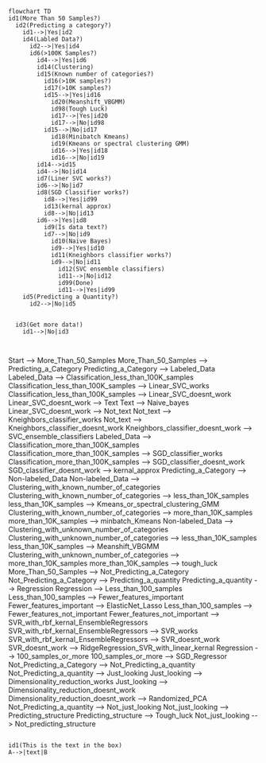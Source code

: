 ```mermaid
flowchart TD
id1(More Than 50 Samples?)
  id2(Predicting a category?)
    id1-->|Yes|id2
    id4(Labled Data?)
      id2-->|Yes|id4
      id6(>100K Samples?)
        id4-->|Yes|id6
        id14(Clustering)
        id15(Known number of categories?)
          id16(>10K samples?)
          id17(>10K samples?)
          id15-->|Yes|id16
            id20(Meanshift_VBGMM)
            id98(Tough Luck)
            id17-->|Yes|id20
            id17-->|No|id98
          id15-->|No|id17
            id18(Minibatch Kmeans)
            id19(Kmeans or spectral clustering GMM)
            id16-->|Yes|id18
            id16-->|No|id19
        id14-->id15
        id4-->|No|id14
        id7(Liner SVC works?)
        id6-->|No|id7
        id8(SGD Classifier works?)
          id8-->|Yes|id99
          id13(kernal approx)
          id8-->|No|id13
        id6-->|Yes|id8
          id9(Is data text?)
          id7-->|No|id9
            id10(Naive Bayes)
            id9-->|Yes|id10
            id11(Kneighbors classifier works?)
            id9-->|No|id11
              id12(SVC ensemble classifiers)
              id11-->|No|id12
              id99(Done)
              id11-->|Yes|id99
    id5(Predicting a Quantity?)
      id2-->|No|id5


  id3(Get more data!)
    id1-->|No|id3
  
  
```

Start --> More_Than_50_Samples
  More_Than_50_Samples --> Predicting_a_Category
    Predicting_a_Category --> Labeled_Data
      Labeled_Data --> Classification_less_than_100K_samples
        Classification_less_than_100K_samples --> Linear_SVC_works
        Classification_less_than_100K_samples --> Linear_SVC_doesnt_work
          Linear_SVC_doesnt_work --> Text
            Text --> Naive_bayes
          Linear_SVC_doesnt_work --> Not_text
            Not_text --> Kneighbors_classifier_works
            Not_text --> Kneighbors_classifier_doesnt_work
              Kneighbors_classifier_doesnt_work --> SVC_ensemble_classifiers
      Labeled_Data --> Classification_more_than_100K_samples
        Classification_more_than_100K_samples --> SGD_classifier_works
        Classification_more_than_100K_samples --> SGD_classifier_doesnt_work
          SGD_classifier_doesnt_work --> kernal_approx
    Predicting_a_Category --> Non-labeled_Data
      Non-labeled_Data --> Clustering_with_known_number_of_categories
        Clustering_with_known_number_of_categories --> less_than_10K_samples
          less_than_10K_samples --> Kmeans_or_spectral_clustering_GMM
        Clustering_with_known_number_of_categories --> more_than_10K_samples
          more_than_10K_samples --> minbatch_Kmeans
      Non-labeled_Data --> Clustering_with_unknown_number_of_categories
        Clustering_with_unknown_number_of_categories --> less_than_10K_samples
          less_than_10K_samples --> Meanshift_VBGMM
        Clustering_with_unknown_number_of_categories --> more_than_10K_samples
          more_than_10K_samples --> tough_luck
  More_Than_50_Samples --> Not_Predicting_a_Category
    Not_Predicting_a_Category --> Predicting_a_quantity
      Predicting_a_quantity --> Regression
        Regression --> Less_than_100_samples
          Less_than_100_samples --> Fewer_features_important
            Fewer_features_important --> ElasticNet_Lasso
          Less_than_100_samples --> Fewer_features_not_important
            Fewer_features_not_important --> SVR_with_rbf_kernal_EnsembleRegressors
              SVR_with_rbf_kernal_EnsembleRegressors --> SVR_works
              SVR_with_rbf_kernal_EnsembleRegressors --> SVR_doesnt_work
                SVR_doesnt_work --> RidgeRegression_SVR_with_linear_kernal
        Regression --> 100_samples_or_more
          100_samples_or_more --> SGD_Regressor
    Not_Predicting_a_Category --> Not_Predicting_a_quantity
      Not_Predicting_a_quantity --> Just_looking
        Just_looking --> Dimensionality_reduction_works
        Just_looking --> Dimensionality_reduction_doesnt_work
          Dimensionality_reduction_doesnt_work --> Randomized_PCA
      Not_Predicting_a_quantity --> Not_just_looking
        Not_just_looking --> Predicting_structure
          Predicting_structure --> Tough_luck
        Not_just_looking --> Not_predicting_structure

```

id1(This is the text in the box)
A-->|text|B
